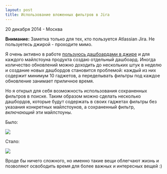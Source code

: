 ```yaml
---
layout: post
title: Использование вложенных фильтров в Jira
---
```


<p class="meta">20 декабря 2014 - Москва</p>

**Внимание:**
Заметка только для тех, кто пользуется Atlassian Jira.
Не пользуетесь джирой - проходите мимо.

Я очень активно в работе [пользуюсь дашбоардами в джире](http://blog.bronevichok.ru/2014/03/18/Jira-gadgets.html)
и для каждого майлстоуна продукта создаю отдельный дашбоард.
Иногда количество обновлений можно доходить до нескольких штук в неделю
и создание новых дашбордов становится проблемой: каждый из них содержит минимум 10 гаджетов,
а переделывать фильтры под каждое обновление занимает приличное время.

Но я открыл для себя возможность использования сохраненных фильтров в поиске.
Таким образом можно сделать несколько дашбордов, которые будут содержать в своих гаджетах
фильтры без указания конкретных майлстоунов, а сохраненный фильтр, _включающий_ эти майлстоуны.

Было:

<img src="http://blog.bronevichok.ru/images/jira_before.png">

Стало:

<img src="http://blog.bronevichok.ru/images/jira_after.png">

Вроде бы ничего сложного, но именно такие вещи облегчают жизнь
и позволяют освободить время для более важных и интересных вещей :)
<br>
